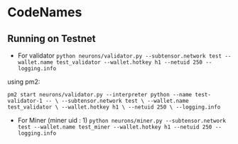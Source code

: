 # CodeNames

## Running on Testnet
- For validator
`python neurons/validator.py --subtensor.network test --wallet.name test_validator --wallet.hotkey h1 --netuid 250 --logging.info`

using pm2:

`pm2 start neurons/validator.py --interpreter python --name test-validator-1 -- \
--subtensor.network test \
--wallet.name test_validator \
--wallet.hotkey h1 \
--netuid 250 \
--logging.info`


- For Miner (miner uid : 1)
`python neurons/miner.py --subtensor.network test --wallet.name test_miner --wallet.hotkey h1 --netuid 250 --logging.info`